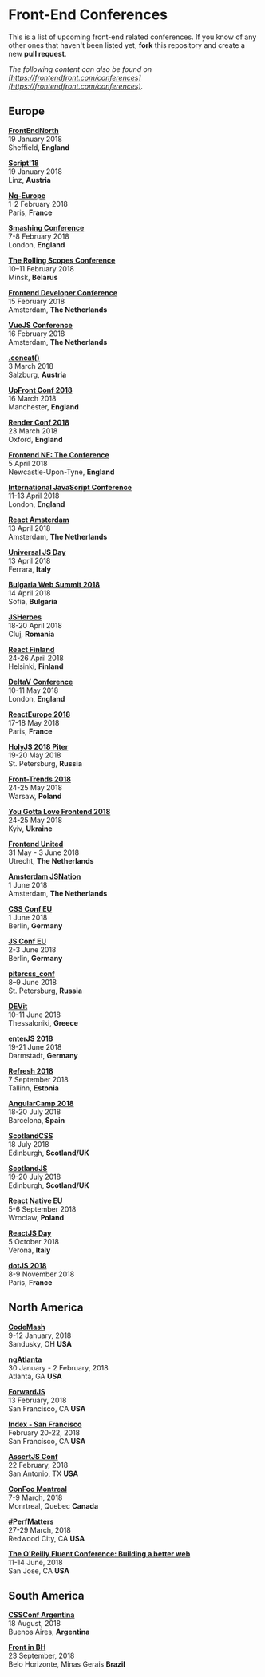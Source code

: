# Front-End Conferences

This is a list of upcoming front-end related conferences. If you know of any other ones that haven't been listed yet, **fork** this repository and create a new **pull request**.

*The following content can also be found on [https://frontendfront.com/conferences](https://frontendfront.com/conferences).*


## Europe

[**FrontEndNorth**](https://frontendnorth.com)  
19 January 2018  
Sheffield, **England**

[**Script'18**](https://scriptconf.org)  
19 January 2018  
Linz, **Austria**

[**Ng-Europe**](https://ngeurope.org/)  
1-2 February 2018  
Paris, **France**

[**Smashing Conference**](https://smashingconf.com/)  
7-8 February 2018  
London, **England**

[**The Rolling Scopes Conference**](https://2018.conf.rollingscopes.com/)  
10–11 February 2018  
Minsk, **Belarus**

[**Frontend Developer Conference**](http://frontenddeveloperlove.com/)  
15 February 2018  
Amsterdam, **The Netherlands**

[**VueJS Conference**](https://www.vuejs.amsterdam/)  
16 February 2018  
Amsterdam, **The Netherlands**

[**.concat()**](https://2018.conc.at/)  
3 March 2018  
Salzburg, **Austria**  

[**UpFront Conf 2018**](http://upfrontconf.com)  
16 March 2018  
Manchester, **England**

[**Render Conf 2018**](https://2018.render-conf.com/)  
23 March 2018  
Oxford, **England**

[**Frontend NE: The Conference**](https://2018.frontendne.co.uk)  
5 April 2018  
Newcastle-Upon-Tyne, **England**

[**International JavaScript Conference**](https://javascript-conference.com/en/)  
11-13 April 2018  
London, **England**

[**React Amsterdam**](https://react.amsterdam)  
13 April 2018  
Amsterdam, **The Netherlands**

[**Universal JS Day**](http://2018.universaljsday.com)  
13 April 2018  
Ferrara, **Italy**  

[**Bulgaria Web Summit 2018**](https://bulgariawebsummit.com)  
14 April 2018  
Sofia, **Bulgaria**

[**JSHeroes**](https://jsheroes.io)  
18-20 April 2018  
Cluj, **Romania**

[**React Finland**](https://react-finland.fi/)  
24-26 April 2018  
Helsinki, **Finland**

[**DeltaV Conference**](https://2018.deltavconf.com)  
10-11 May 2018  
London, **England**  

[**ReactEurope 2018**](https://www.react-europe.org)  
17-18 May 2018  
Paris, **France**  

[**HolyJS 2018 Piter**](https://holyjs-piter.ru/en/)  
19-20 May 2018  
St. Petersburg, **Russia**  

[**Front-Trends 2018**](https://2018.front-trends.com/)  
24-25 May 2018  
Warsaw, **Poland**  

[**You Gotta Love Frontend 2018**](http://yglf.com.ua/)  
24-25 May 2018  
Kyiv, **Ukraine** 

[**Frontend United**](https://frontendunited.org/)  
31 May - 3 June 2018  
Utrecht, **The Netherlands**

[**Amsterdam JSNation**](https://amsterdamjs.com/)  
1 June 2018  
Amsterdam, **The Netherlands**

[**CSS Conf EU**](https://2018.cssconf.eu/)  
1 June 2018  
Berlin, **Germany**

[**JS Conf EU**](https://2018.jsconf.eu/)  
2-3 June 2018  
Berlin, **Germany**

[**pitercss_conf**](https://pitercss.com/)  
8–9 June 2018  
St. Petersburg, **Russia**

[**DEVit**](http://devitconf.org/)  
10-11 June 2018  
Thessaloniki, **Greece**

[**enterJS 2018**](https://www.enterjs.de/)  
19-21 June 2018  
Darmstadt, **Germany**

[**Refresh 2018**](http://refresh.rocks/)  
7 September 2018  
Tallinn, **Estonia**

[**AngularCamp 2018**](https://angularcamp.org/)  
18-20 July 2018  
Barcelona, **Spain**

[**ScotlandCSS**](http://scotlandcss.com/)  
18 July 2018  
Edinburgh, **Scotland/UK**

[**ScotlandJS**](http://scotlandjs.com/)  
19-20 July 2018  
Edinburgh, **Scotland/UK**

[**React Native EU**](http://2018.reactjsday.it/)  
5-6 September 2018  
Wroclaw, **Poland**

[**ReactJS Day**](http://2018.reactjsday.it/)  
5 October 2018  
Verona, **Italy**

[**dotJS 2018**](https://www.dotjs.io)  
8-9 November 2018  
Paris, **France**

## North America

[**CodeMash**](https://codemash.org)  
9-12 January, 2018  
Sandusky, OH **USA**

[**ngAtlanta**](http://ng-atl.org)  
30 January - 2 February, 2018  
Atlanta, GA **USA**

[**ForwardJS**](https://forwardjs.com/)  
13 February, 2018  
San Francisco, CA **USA**

[**Index - San Francisco**](https://developer.ibm.com/indexconf/)  
February 20-22, 2018  
San Francisco, CA **USA**

[**AssertJS Conf**](https://www.assertjs.com/)  
22 February, 2018  
San Antonio, TX **USA**

[**ConFoo Montreal**](https://confoo.ca/en/yul2018)  
7-9 March, 2018  
Monrtreal, Quebec **Canada**

[**#PerfMatters**](https://perfmattersconf.com)  
27-29 March, 2018  
Redwood City, CA **USA**

[**The O'Reilly Fluent Conference: Building a better web**](https://conferences.oreilly.com/fluent/fl-ca)  
11-14 June, 2018  
San Jose, CA **USA**

## South America

[**CSSConf Argentina**](http://cssconfar.com)  
18 August, 2018  
Buenos Aires, **Argentina**

[**Front in BH**](https://frontinbh.com.br/)  
23 September, 2018  
Belo Horizonte, Minas Gerais **Brazil**
